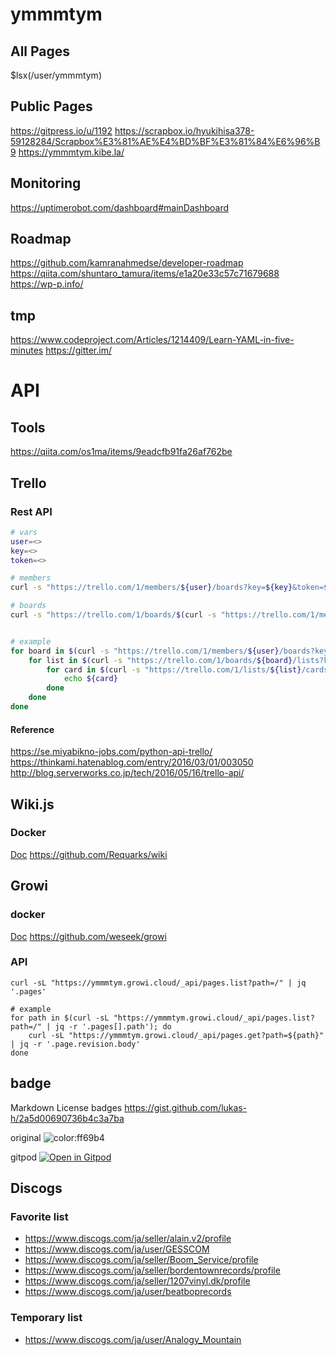 # ymmmtym

## All Pages

$lsx(/user/ymmmtym)

## Public Pages

<https://gitpress.io/u/1192>
<https://scrapbox.io/hyukihisa378-59128284/Scrapbox%E3%81%AE%E4%BD%BF%E3%81%84%E6%96%B9>
<https://ymmmtym.kibe.la/>

## Monitoring

<https://uptimerobot.com/dashboard#mainDashboard>

## Roadmap

<https://github.com/kamranahmedse/developer-roadmap>
https://qiita.com/shuntaro_tamura/items/e1a20e33c57c71679688
https://wp-p.info/

## tmp

<https://www.codeproject.com/Articles/1214409/Learn-YAML-in-five-minutes>
<https://gitter.im/>

# API

## Tools

<https://qiita.com/os1ma/items/9eadcfb91fa26af762be>

## Trello

### Rest API

```bash
# vars
user=<>
key=<>
token=<>

# members
curl -s "https://trello.com/1/members/${user}/boards?key=${key}&token=${token}" | jq .

# boards
curl -s "https://trello.com/1/boards/$(curl -s "https://trello.com/1/members/${user}/boards?key=${key}&token=${token}" | jq -r '.[].id')/lists?key=${key}&token=${token}" | jq .


# example
for board in $(curl -s "https://trello.com/1/members/${user}/boards?key=${key}&token=${token}" | jq -r ".[].id"); do
    for list in $(curl -s "https://trello.com/1/boards/${board}/lists?key=${key}&token=${token}" | jq -r ".[].id"); do
        for card in $(curl -s "https://trello.com/1/lists/${list}/cards?key=${key}&token=${token}" | jq .); do
            echo ${card}
        done
    done
done
```

#### Reference

<https://se.miyabikno-jobs.com/python-api-trello/>
<https://thinkami.hatenablog.com/entry/2016/03/01/003050>
<http://blog.serverworks.co.jp/tech/2016/05/16/trello-api/>

## Wiki.js

### Docker

[Doc](https://docs.requarks.io/install/docker)
<https://github.com/Requarks/wiki>

## Growi

### docker

[Doc](https://docs.growi.org/ja/admin-guide/getting-started/docker-compose.html)
<https://github.com/weseek/growi>

### API
```bash=
curl -sL "https://ymmmtym.growi.cloud/_api/pages.list?path=/" | jq '.pages'

# example
for path in $(curl -sL "https://ymmmtym.growi.cloud/_api/pages.list?path=/" | jq -r '.pages[].path'); do
    curl -sL "https://ymmmtym.growi.cloud/_api/pages.get?path=${path}" | jq -r '.page.revision.body'
done
```

## badge

Markdown License badges <https://gist.github.com/lukas-h/2a5d00690736b4c3a7ba>

original ![color:ff69b4](https://img.shields.io/badge/color-ff69b4-ff69b4.svg?longCache=true)

gitpod [![Open in Gitpod](https://gitpod.io/button/open-in-gitpod.svg)](https://gitpod.io/#https://github.com/<org(user)>/<repo>)

## Discogs

### Favorite list

-  https://www.discogs.com/ja/seller/alain.v2/profile
-  https://www.discogs.com/ja/user/GESSCOM
-  https://www.discogs.com/ja/seller/Boom_Service/profile
-  https://www.discogs.com/ja/seller/bordentownrecords/profile
-  https://www.discogs.com/ja/seller/1207vinyl.dk/profile
-  https://www.discogs.com/ja/user/beatboprecords


### Temporary list

-  https://www.discogs.com/ja/user/Analogy_Mountain
